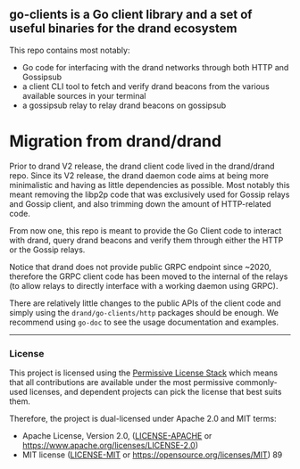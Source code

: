 ## go-clients is a Go client library and a set of useful binaries for the drand ecosystem

This repo contains most notably:
 - Go code for interfacing with the drand networks through both HTTP and Gossipsub
 - a client CLI tool to fetch and verify drand beacons from the various available sources in your terminal
 - a gossipsub relay to relay drand beacons on gossipsub

# Migration from drand/drand

Prior to drand V2 release, the drand client code lived in the drand/drand repo. Since its V2 release, the drand daemon code aims at being more minimalistic and having as little dependencies as possible.
Most notably this meant removing the libp2p code that was exclusively used for Gossip relays and Gossip client, and also trimming down the amount of HTTP-related code.

From now one, this repo is meant to provide the Go Client code to interact with drand, query drand beacons and verify them through either the HTTP or the Gossip relays.

Notice that drand does not provide public GRPC endpoint since ~2020, therefore the GRPC client code has been moved to the internal of the relays (to allow relays to directly interface with a working daemon using GRPC).

There are relatively little changes to the public APIs of the client code and simply using the `drand/go-clients/http` packages should be enough.
We recommend using `go-doc` to see the usage documentation and examples.

---

### License

This project is licensed using the [Permissive License Stack](https://protocol.ai/blog/announcing-the-permissive-license-stack/) which means that all contributions are available under the most permissive commonly-used licenses, and dependent projects can pick the license that best suits them.

Therefore, the project is dual-licensed under Apache 2.0 and MIT terms:

- Apache License, Version 2.0, ([LICENSE-APACHE](LICENSE-APACHE) or https://www.apache.org/licenses/LICENSE-2.0)
- MIT license ([LICENSE-MIT](LICENSE-MIT) or https://opensource.org/licenses/MIT)
89 
